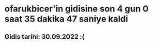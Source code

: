 # ofarukbicer'in gidisine son 4 gun 0 saat 35 dakika 47 saniye kaldi

## Gidis tarihi: 30.09.2022 :(